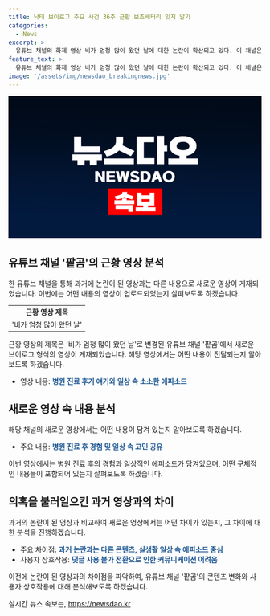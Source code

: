 ```yaml
---
title: 낙태 브이로그 주요 사건 36주 근황 보조배터리 잊지 말기
categories:
  - News
excerpt: >
  유튜브 채널의 화제 영상 비가 엄청 많이 왔던 날에 대한 논란이 확산되고 있다. 이 채널은 채널명을 변경하고 댓글 사용을 막는 등의 조치를 취했는데, 지난달에는 낙태 시술 영상을 올리며 논란을 야기했다. 이번엔 병원 진료 후기를 얘기하며 의혹을 불러일으키는 새로운 영상이 게재되었다. 전문가들은 해당 영상이 날조된 것은 아닌지 의심하고 있다. 이러한 사안은 한국의 낙태법과 관련하여 더 많은 논의를 불러일으킬 전망이다.
feature_text: >
  유튜브 채널의 화제 영상 비가 엄청 많이 왔던 날에 대한 논란이 확산되고 있다. 이 채널은 채널명을 변경하고 댓글 사용을 막는 등의 조치를 취했는데, 지난달에는 낙태 시술 영상을 올리며 논란을 야기했다. 이번엔 병원 진료 후기를 얘기하며 의혹을 불러일으키는 새로운 영상이 게재되었다. 전문가들은 해당 영상이 날조된 것은 아닌지 의심하고 있다. 이러한 사안은 한국의 낙태법과 관련하여 더 많은 논의를 불러일으킬 전망이다.
image: '/assets/img/newsdao_breakingnews.jpg'
---
```


<p><img src="/assets/img/newsdao_breakingnews.jpg" alt="koreaapp 속보" /></p>

<h2 data-ke-size="size26">유튜브 채널 '팥곰'의 근황 영상 분석</h2>

<p data-ke-size="size16">한 유튜브 채널을 통해 과거에 논란이 된 영상과는 다른 내용으로 새로운 영상이 게재되었습니다. 이번에는 어떤 내용의 영상이 업로드되었는지 살펴보도록 하겠습니다.</p>

<table>
    <tr>
        <td style="text-align: center; height: 17px;"><b>근황 영상 제목</b></td>
    </tr>
    <tr>
        <td style="text-align: center; height: 17px;">'비가 엄청 많이 왔던 날'</td>
    </tr>
</table>

<p data-ke-size="size16">근황 영상의 제목은 '비가 엄청 많이 왔던 날'로 변경된 유튜브 채널 '팥곰'에서 새로운 브이로그 형식의 영상이 게재되었습니다. 해당 영상에서는 어떤 내용이 전달되는지 알아보도록 하겠습니다.</p>

<ul>
  <li>영상 내용: <b><span style="color: #1a5490;">병원 진료 후기 얘기와 일상 속 소소한 에피소드</span></b></li>
</ul>

<h2 data-ke-size="size26">새로운 영상 속 내용 분석</h2>

<p data-ke-size="size16">해당 채널의 새로운 영상에서는 어떤 내용이 담겨 있는지 알아보도록 하겠습니다.</p>

<ul>
  <li>주요 내용: <b><span style="color: #1a5490;">병원 진료 후 경험 및 일상 속 고민 공유</span></b></li>
</ul>

<p data-ke-size="size16">이번 영상에서는 병원 진료 후의 경험과 일상적인 에피소드가 담겨있으며, 어떤 구체적인 내용들이 포함되어 있는지 살펴보도록 하겠습니다.</p>

<h2 data-ke-size="size26">의혹을 불러일으킨 과거 영상과의 차이</h2>

<p data-ke-size="size16">과거의 논란이 된 영상과 비교하여 새로운 영상에서는 어떤 차이가 있는지, 그 차이에 대한 분석을 진행하겠습니다.</p>

<ul>
  <li>주요 차이점: <b><span style="color: #1a5490;">과거 논란과는 다른 콘텐츠, 실생활 일상 속 에피소드 중심</span></b></li>
  <li>사용자 상호작용: <b><span style="color: #1a5490;">댓글 사용 불가 전환으로 인한 커뮤니케이션 어려움</span></b></li>
</ul>

<p data-ke-size="size16">이전에 논란이 된 영상과의 차이점을 파악하여, 유튜브 채널 '팥곰'의 콘텐츠 변화와 사용자 상호작용에 대해 분석해보도록 하겠습니다.</p>
실시간 뉴스 속보는, <a href="https://newsdao.kr" rel="dofollow">https://newsdao.kr</a>


